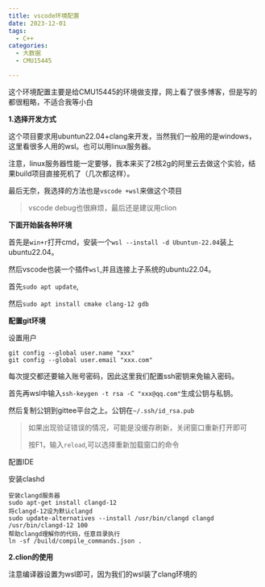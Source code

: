 ```yaml
---
title: vscode环境配置
date: 2023-12-01
tags: 
  - C++
categories: 
  - 大数据
  - CMU15445

---
```


这个环境配置主要是给CMU15445的环境做支撑，网上看了很多博客，但是写的都很粗略，不适合我等小白

**1.选择开发方式**

这个项目要求用ubuntun22.04+clang来开发，当然我们一般用的是windows，这里看很多人用的wsl。也可以用linux服务器。

注意，linux服务器性能一定要够，我本来买了2核2g的阿里云去做这个实验，结果build项目直接死机了（几次都这样）。

最后无奈，我选择的方法也是`vscode +wsl`来做这个项目

> vscode debug也很麻烦，最后还是建议用clion

**下面开始装各种环境**

首先是`win+r`打开cmd，安装一个`wsl --install -d Ubuntun-22.04`装上ubuntu22.04。

然后vscode也装一个插件`wsl`,并且连接上子系统的ubuntu22.04。

首先`sudo apt update`,

然后`sudo apt install cmake clang-12 gdb`

**配置git环境**

设置用户

```
git config --global user.name "xxx"
git config --global user.email "xxx.com"
```

每次提交都还要输入账号密码，因此这里我们配置ssh密钥来免输入密码。

首先再wsl中输入`ssh-keygen -t rsa -C "xxx@qq.com"`生成公钥与私钥。

然后复制公钥到gittee平台之上。公钥在`~/.ssh/id_rsa.pub`

> 如果出现验证错误的情况，可能是没缓存刷新，关闭窗口重新打开即可
>
> 按F1，输入`reload`,可以选择重新加载窗口的命令

配置IDE

安装clashd

```text
安装clangd服务器
sudo apt-get install clangd-12
将clangd-12设为默认clangd
sudo update-alternatives --install /usr/bin/clangd clangd /usr/bin/clangd-12 100
帮助clangd理解你的代码，任意目录执行
ln -sf /build/compile_commands.json .   
```

**2.clion的使用**

注意编译器设置为wsl即可，因为我们的wsl装了clang环境的